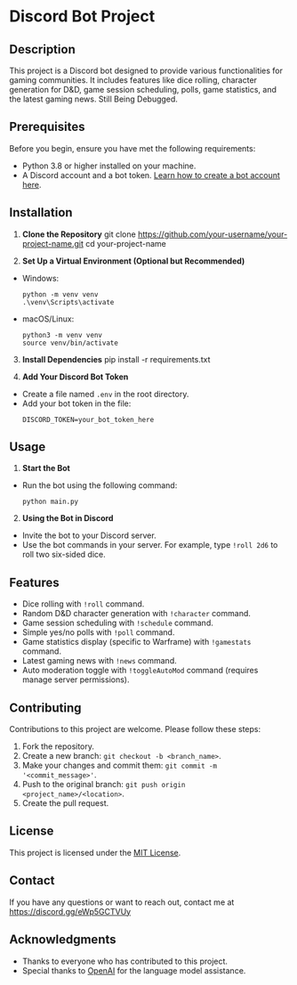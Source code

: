# Discord Bot Project

## Description
This project is a Discord bot designed to provide various functionalities for gaming communities. It includes features like dice rolling, character generation for D&D, game session scheduling, polls, game statistics, and the latest gaming news. Still Being Debugged.

## Prerequisites
Before you begin, ensure you have met the following requirements:
- Python 3.8 or higher installed on your machine.
- A Discord account and a bot token. [Learn how to create a bot account here](https://discordpy.readthedocs.io/en/stable/discord.html).

## Installation

1. **Clone the Repository**
git clone https://github.com/your-username/your-project-name.git
cd your-project-name

2. **Set Up a Virtual Environment (Optional but Recommended)**
- Windows:
  ```
  python -m venv venv
  .\venv\Scripts\activate
  ```
- macOS/Linux:
  ```
  python3 -m venv venv
  source venv/bin/activate
  ```

3. **Install Dependencies**
pip install -r requirements.txt

4. **Add Your Discord Bot Token**
- Create a file named `.env` in the root directory.
- Add your bot token in the file:
  ```
  DISCORD_TOKEN=your_bot_token_here
  ```

## Usage

1. **Start the Bot**
- Run the bot using the following command:
  ```
  python main.py
  ```

2. **Using the Bot in Discord**
- Invite the bot to your Discord server.
- Use the bot commands in your server. For example, type `!roll 2d6` to roll two six-sided dice.

## Features
- Dice rolling with `!roll` command.
- Random D&D character generation with `!character` command.
- Game session scheduling with `!schedule` command.
- Simple yes/no polls with `!poll` command.
- Game statistics display (specific to Warframe) with `!gamestats` command.
- Latest gaming news with `!news` command.
- Auto moderation toggle with `!toggleAutoMod` command (requires manage server permissions).

## Contributing
Contributions to this project are welcome. Please follow these steps:
1. Fork the repository.
2. Create a new branch: `git checkout -b <branch_name>`.
3. Make your changes and commit them: `git commit -m '<commit_message>'`.
4. Push to the original branch: `git push origin <project_name>/<location>`.
5. Create the pull request.


## License
This project is licensed under the [MIT License](LICENSE).

## Contact
If you have any questions or want to reach out, contact me at https://discord.gg/eWp5GCTVUy

## Acknowledgments
- Thanks to everyone who has contributed to this project.
- Special thanks to [OpenAI](https://openai.com/) for the language model assistance.
